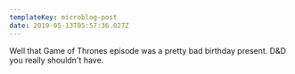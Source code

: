 ```yaml
---
templateKey: microblog-post
date: 2019-05-13T05:57:36.027Z
---
```


Well that Game of Thrones episode was a pretty bad birthday present. D&D you really shouldn't have.
